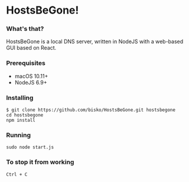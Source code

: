 # HostsBeGone!

### What's that?

HostsBeGone is a local DNS server, written in NodeJS with a web-based GUI based on React.

### Prerequisites 

* macOS 10.11+
* NodeJS 6.9+

### Installing

```
$ git clone https://github.com/bisko/HostsBeGone.git hostsbegone
cd hostsbegone
npm install
```

### Running

```
sudo node start.js
```

### To stop it from working

```
Ctrl + C
```
